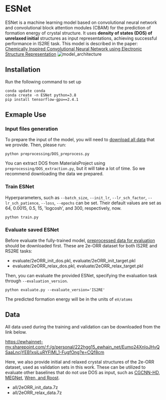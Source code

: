 # ESNet
ESNet is a machine learning model based on convolutional neural network and convolutional block attention modules (CBAM) 
for the prediction of formation energy of crystal structure. 
It uses **density of states (DOS) of unrelaxed initial** structures as input representations, 
achieving successful performance in IS2RE task. This model is described in the paper: [Chemically Inspired Convolutional Neural Network using Electronic Structure Representation](https://chemrxiv.org/engage/chemrxiv/article-details/63d39ca11a1ead1841b9a1a7)
![model_architecture](https://user-images.githubusercontent.com/80326874/224038629-99d5dd05-66b7-4873-9953-67c4e2a225e5.png)

## Installation
Run the following command to set up
```
conda update conda
conda create -n ESNet python=3.8
pip install tensorflow-gpu==2.4.1
```

## Exmaple Use
### Input files generation
To prepare the input of the model, you will need to [download all data](#data) that we provide. Then, please run:
```
python preprocessing/DOS_preprocess.py
```
You can extract DOS from MaterialsProject using `preprocessing/DOS_extraction.py`, but it will take a lot of time. So we recommend downloading the data we prepared. 

### Train ESNet
Hyperparameters, such as `--batch_size`, `--init_lr`, `--lr_sch_factor`, `--lr_sch_patience`, `--loss`, `--epochs` can be set. Their default values are set as 64, 0.0015, 0.5, 15, 'logcosh', and 300, respectively, now.
```
python train.py
```
### Evaluate saved ESNet
Before evaluate the fully-trained model, [preprocessed data for evaluation](#data) should be downloaded first. These are 2e-ORR dataset for both IS2RE and RS2RE tasks:
* evaluate/2eORR_init_dos.pkl, evaluate/2eORR_init_target.pkl
* evaluate/2eORR_relax_dos.pkl, evaluate/2eORR_relax_target.pkl

Then, you can evaluate the provided ESNet, specifying the evaluation task through `--evaluation_version`.
```
python evaluate.py --evaluate_version='IS2RE'
```
The predicted formation energy will be in the units of `eV/atoms`

## Data
All data used during the training and validation can be downloaded from the link below.

<https://ewhainnet-my.sharepoint.com/:f:/g/personal/222hgg15_ewhain_net/Eumo24XnIoJHvQSaaLncjYEB1xsiLuRYFlMl_1-FugfOng?e=CQf8cm>

Here, we also provide initial and relaxed crystal structures of the 2e-ORR dataset, used as validation sets in this work. These can be utilized to evaluate other baselines that do not use DOS as input, such as [CGCNN-HD](https://github.com/kaist-amsg/CGCNN-HD), [MEGNet](https://github.com/materialsvirtuallab/megnet), [Wren, and Roost](https://github.com/CompRhys/aviary).
* all/2eORR_init_data.7z
* all/2eORR_relax_data.7z
